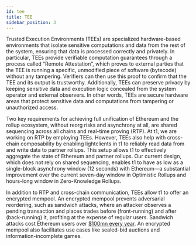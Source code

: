 ```yaml
---
id: tee
title: TEE
sidebar_position: 3
---
```


Trusted Execution Environments (TEEs) are specialized hardware-based environments that isolate sensitive computations and data from the rest of the system, ensuring that data is processed correctly and privately. In particular, TEEs provide verifiable computation guarantees through a process called “Remote Attestation”, which proves to external parties that the TEE is running a specific, unmodified piece of software (bytecode) without any tampering. Verifiers can then use this proof to confirm that the TEE and its output is trustworthy. Additionally, TEEs can preserve privacy by keeping sensitive data and execution logic concealed from the system operator and external observers. In other words, TEEs are secure hardware areas that protect sensitive data and computations from tampering or unauthorized access.

Two key requirements for achieving full unification of Ethereum and the rollup ecosystem, without reorg risks and asynchrony at all, are shared sequencing across all chains and real-time proving (RTP). At t1, we are working on RTP by employing TEEs. However, TEEs also help with cross-chain composability by enabling lightclients in t1 to reliably read data from and write data to partner rollups. This setup allows t1 to effectively aggregate the state of Ethereum and partner rollups. Our current design, which does not rely on shared sequencing, enables t1 to have as low as a single-block asynchrony window (12 seconds) with Ethereum—a substantial improvement over the current seven-day window in Optimistic Rollups and hours-long window in Zero-Knowledge Rollups.

In addition to RTP and cross-chain communication, TEEs allow t1 to offer an encrypted mempool. An encrypted mempool prevents adversarial reordering, such as sandwich attacks, where an attacker observes a pending transaction and places trades before (front-running) and after (back-running) it, profiting at the expense of regular users. Sandwich attacks cost Ethereum users over [$100mn every year](https://eigenphi.io/mev/ethereum/sandwich). An encrypted mempool also facilitates use cases like sealed-bid auctions and information-incomplete games.
